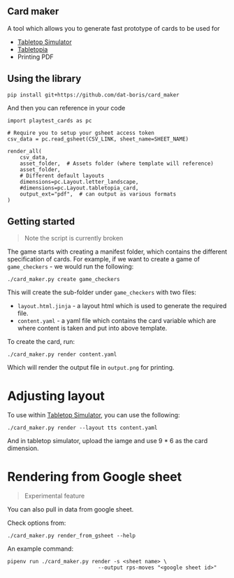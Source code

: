Card maker
----------

A tool which allows you to generate fast prototype of cards to be used for

* [Tabletop Simulator](https://store.steampowered.com/app/286160/Tabletop_Simulator/)
* [Tabletopia](https://tabletopia.com/workshop/)
* Printing PDF


## Using the library

```
pip install git+https://github.com/dat-boris/card_maker
```

And then you can reference in your code

```
import playtest_cards as pc

# Require you to setup your gsheet access token
csv_data = pc.read_gsheet(CSV_LINK, sheet_name=SHEET_NAME)

render_all(
    csv_data,
    asset_folder,  # Assets folder (where template will reference)
    asset_folder,
    # Different default layouts
    dimensions=pc.Layout.letter_landscape,
    #dimensions=pc.Layout.tabletopia_card,
    output_ext="pdf",  # can output as various formats
)
```


## Getting started

> Note the script is currently broken

The game starts with creating a manifest folder, which contains the
different specification of cards.  For example, if we want to create a
game of `game_checkers` - we would run the following:

```
./card_maker.py create game_checkers
```

This will create the sub-folder under `game_checkers` with two files:

* `layout.html.jinja` - a layout html which is used to generate the
  required file.
* `content.yaml` - a yaml file which contains the card variable which are
  where content is taken and put into above template.

To create the card, run:

```
./card_maker.py render content.yaml
```

Which will render the output file in `output.png` for printing.


# Adjusting layout

To use within [Tabletop Simulator](https://store.steampowered.com/app/286160/Tabletop_Simulator/),
you can use the following:

```
./card_maker.py render --layout tts content.yaml
```

And in tabletop simulator, upload the iamge and use 9 * 6 as the card dimension.


# Rendering from Google sheet

> Experimental feature

You can also pull in data from google sheet.

Check options from:

```
./card_maker.py render_from_gsheet --help
```

An example command:

```
pipenv run ./card_maker.py render -s <sheet name> \
                             --output rps-moves "<google sheet id>"
```

